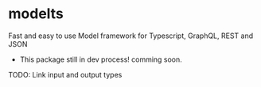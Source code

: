 # modelts
Fast and easy to use Model framework for Typescript, GraphQL, REST and JSON

* This package still in dev process! comming soon.

TODO: Link input and output types